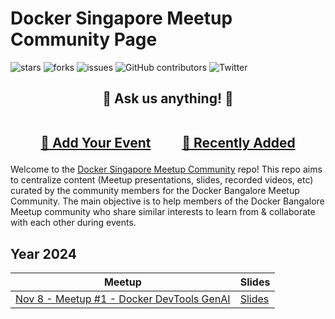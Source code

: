 # Docker Singapore Meetup Community Page


![stars](https://img.shields.io/github/stars/collabnix/docker-singapore)
![forks](https://img.shields.io/github/forks/collabnix/docker-singapore)
![issues](https://img.shields.io/github/issues/collabnix/docker-singapore)
![GitHub contributors](https://img.shields.io/github/contributors/collabnix/docker-singapore)
![Twitter](https://img.shields.io/twitter/follow/docker-singapore?style=social)

<h2 align="center">
🎤 Ask us anything! 🐳<br><br>

<a href="../../issues/new">:speech_balloon: Add Your Event</a> &nbsp;&nbsp;&nbsp;&nbsp;&nbsp;&nbsp;&nbsp;&nbsp; <a href="../../issues?q=is%3Aissue+is%3Aclosed+sort%3Aupdated-desc">:book: Recently Added</a>
</h2>

Welcome to the [Docker Singapore Meetup Community](https://www.meetup.com/docker-singapore) repo! This repo aims to centralize content (Meetup presentations, slides, recorded videos, etc) curated by the community members for the Docker Bangalore Meetup Community. The main objective is to help members of the Docker Bangalore Meetup community who share similar interests to learn from & collaborate with each other during events. 

## Year 2024
| Meetup                                                                                                                                             | Slides                                                                                                                     |
|----------------------------------------------------------------------------------------------------------------------------------------------------|----------------------------------------------------------------------------------------------------------------------------|
| [Nov 8 - Meetup #1 - Docker DevTools GenAI ]() |  [Slides]() |
